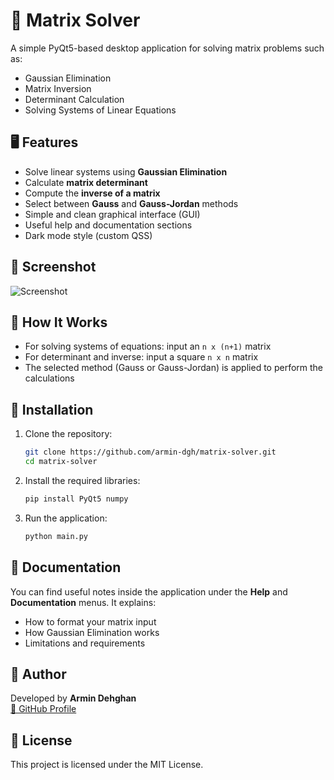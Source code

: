 
# 🧮 Matrix Solver

A simple PyQt5-based desktop application for solving matrix problems such as:

- Gaussian Elimination
- Matrix Inversion
- Determinant Calculation
- Solving Systems of Linear Equations

## 🖥️ Features

- Solve linear systems using **Gaussian Elimination**
- Calculate **matrix determinant**
- Compute the **inverse of a matrix**
- Select between **Gauss** and **Gauss-Jordan** methods
- Simple and clean graphical interface (GUI)
- Useful help and documentation sections
- Dark mode style (custom QSS)

## 📸 Screenshot

![Screenshot](images/screenshot.png) <!-- Add your screenshot here -->

## 🧠 How It Works

- For solving systems of equations: input an `n x (n+1)` matrix
- For determinant and inverse: input a square `n x n` matrix
- The selected method (Gauss or Gauss-Jordan) is applied to perform the calculations

## 📂 Installation

1. Clone the repository:
   ```bash
   git clone https://github.com/armin-dgh/matrix-solver.git
   cd matrix-solver
   ```

2. Install the required libraries:
   ```bash
   pip install PyQt5 numpy
   ```

3. Run the application:
   ```bash
   python main.py
   ```

## 📄 Documentation

You can find useful notes inside the application under the **Help** and **Documentation** menus. It explains:

- How to format your matrix input
- How Gaussian Elimination works
- Limitations and requirements

## 👤 Author

Developed by **Armin Dehghan**  
[🔗 GitHub Profile](https://github.com/armin-dgh)

## 📜 License

This project is licensed under the MIT License.
